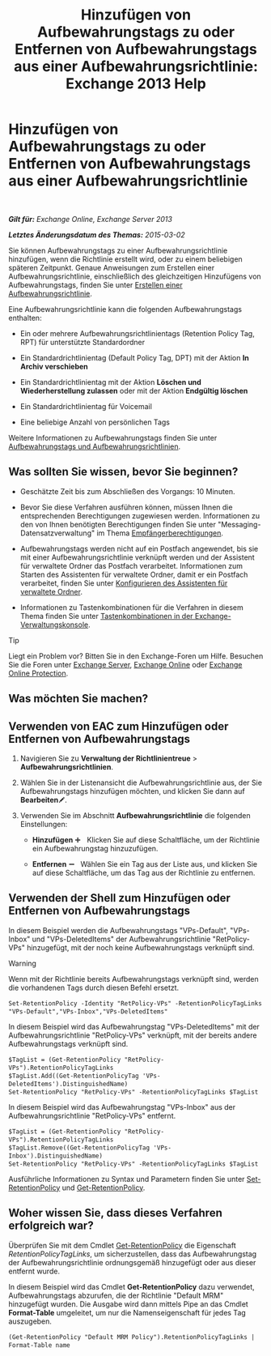 ﻿---
title: 'Hinzufügen von Aufbewahrungstags zu oder Entfernen von Aufbewahrungstags aus einer Aufbewahrungsrichtlinie: Exchange 2013 Help'
TOCTitle: Hinzufügen von Aufbewahrungstags zu oder Entfernen von Aufbewahrungstags aus einer Aufbewahrungsrichtlinie
ms:assetid: 3a5196ce-2764-453d-9bc1-5ec22d06b40d
ms:mtpsurl: https://technet.microsoft.com/de-de/library/Dd362328(v=EXCHG.150)
ms:contentKeyID: 50475499
ms.date: 04/24/2018
mtps_version: v=EXCHG.150
ms.translationtype: HT
---

# Hinzufügen von Aufbewahrungstags zu oder Entfernen von Aufbewahrungstags aus einer Aufbewahrungsrichtlinie

 

_**Gilt für:** Exchange Online, Exchange Server 2013_

_**Letztes Änderungsdatum des Themas:** 2015-03-02_

Sie können Aufbewahrungstags zu einer Aufbewahrungsrichtlinie hinzufügen, wenn die Richtlinie erstellt wird, oder zu einem beliebigen späteren Zeitpunkt. Genaue Anweisungen zum Erstellen einer Aufbewahrungsrichtlinie, einschließlich des gleichzeitigen Hinzufügens von Aufbewahrungstags, finden Sie unter [Erstellen einer Aufbewahrungsrichtlinie](create-a-retention-policy-exchange-2013-help.md).

Eine Aufbewahrungsrichtlinie kann die folgenden Aufbewahrungstags enthalten:

  - Ein oder mehrere Aufbewahrungsrichtlinientags (Retention Policy Tag, RPT) für unterstützte Standardordner

  - Ein Standardrichtlinientag (Default Policy Tag, DPT) mit der Aktion **In Archiv verschieben**

  - Ein Standardrichtlinientag mit der Aktion **Löschen und Wiederherstellung zulassen** oder mit der Aktion **Endgültig löschen**

  - Ein Standardrichtlinientag für Voicemail

  - Eine beliebige Anzahl von persönlichen Tags

Weitere Informationen zu Aufbewahrungstags finden Sie unter [Aufbewahrungstags und Aufbewahrungsrichtlinien](retention-tags-and-retention-policies-exchange-2013-help.md).

## Was sollten Sie wissen, bevor Sie beginnen?

  - Geschätzte Zeit bis zum Abschließen des Vorgangs: 10 Minuten.

  - Bevor Sie diese Verfahren ausführen können, müssen Ihnen die entsprechenden Berechtigungen zugewiesen werden. Informationen zu den von Ihnen benötigten Berechtigungen finden Sie unter "Messaging-Datensatzverwaltung" im Thema [Empfängerberechtigungen](recipients-permissions-exchange-2013-help.md).

  - Aufbewahrungstags werden nicht auf ein Postfach angewendet, bis sie mit einer Aufbewahrungsrichtlinie verknüpft werden und der Assistent für verwaltete Ordner das Postfach verarbeitet. Informationen zum Starten des Assistenten für verwaltete Ordner, damit er ein Postfach verarbeitet, finden Sie unter [Konfigurieren des Assistenten für verwaltete Ordner](configure-the-managed-folder-assistant-exchange-2013-help.md).

  - Informationen zu Tastenkombinationen für die Verfahren in diesem Thema finden Sie unter [Tastenkombinationen in der Exchange-Verwaltungskonsole](keyboard-shortcuts-in-the-exchange-admin-center-exchange-online-protection-help.md).


> [!TIP]
> Liegt ein Problem vor? Bitten Sie in den Exchange-Foren um Hilfe. Besuchen Sie die Foren unter <A href="https://go.microsoft.com/fwlink/p/?linkid=60612">Exchange Server</A>, <A href="https://go.microsoft.com/fwlink/p/?linkid=267542">Exchange Online</A> oder <A href="https://go.microsoft.com/fwlink/p/?linkid=285351">Exchange Online Protection</A>.



## Was möchten Sie machen?

## Verwenden von EAC zum Hinzufügen oder Entfernen von Aufbewahrungstags

1.  Navigieren Sie zu **Verwaltung der Richtlinientreue** \> **Aufbewahrungsrichtlinien**.

2.  Wählen Sie in der Listenansicht die Aufbewahrungsrichtlinie aus, der Sie Aufbewahrungstags hinzufügen möchten, und klicken Sie dann auf **Bearbeiten**![Bearbeitungssymbol](images/Bb124582.6f53ccb2-1f13-4c02-bea0-30690e6ea71d(EXCHG.150).gif "Bearbeitungssymbol").

3.  Verwenden Sie im Abschnitt **Aufbewahrungsrichtlinie** die folgenden Einstellungen:
    
      - **Hinzufügen** ![Hinzufügen (Symbol)](images/JJ218640.c1e75329-d6d7-4073-a27d-498590bbb558(EXCHG.150).gif "Hinzufügen (Symbol)")   Klicken Sie auf diese Schaltfläche, um der Richtlinie ein Aufbewahrungstag hinzuzufügen.
    
      - **Entfernen** ![Entfernen (Symbol)](images/JJ657492.479b6ced-8d64-4277-a725-f17fea202b28(EXCHG.150).gif "Entfernen (Symbol)")   Wählen Sie ein Tag aus der Liste aus, und klicken Sie auf diese Schaltfläche, um das Tag aus der Richtlinie zu entfernen.

## Verwenden der Shell zum Hinzufügen oder Entfernen von Aufbewahrungstags

In diesem Beispiel werden die Aufbewahrungstags "VPs-Default", "VPs-Inbox" und "VPs-DeletedItems" der Aufbewahrungsrichtlinie "RetPolicy-VPs" hinzugefügt, mit der noch keine Aufbewahrungstags verknüpft sind.


> [!WARNING]
> Wenn mit der Richtlinie bereits Aufbewahrungstags verknüpft sind, werden die vorhandenen Tags durch diesen Befehl ersetzt.



    Set-RetentionPolicy -Identity "RetPolicy-VPs" -RetentionPolicyTagLinks "VPs-Default","VPs-Inbox","VPs-DeletedItems"

In diesem Beispiel wird das Aufbewahrungstag "VPs-DeletedItems" mit der Aufbewahrungsrichtlinie "RetPolicy-VPs" verknüpft, mit der bereits andere Aufbewahrungstags verknüpft sind.

    $TagList = (Get-RetentionPolicy "RetPolicy-VPs").RetentionPolicyTagLinks
    $TagList.Add((Get-RetentionPolicyTag 'VPs-DeletedItems').DistinguishedName)
    Set-RetentionPolicy "RetPolicy-VPs" -RetentionPolicyTagLinks $TagList

In diesem Beispiel wird das Aufbewahrungstag "VPs-Inbox" aus der Aufbewahrungsrichtlinie "RetPolicy-VPs" entfernt.

    $TagList = (Get-RetentionPolicy "RetPolicy-VPs").RetentionPolicyTagLinks
    $TagList.Remove((Get-RetentionPolicyTag 'VPs-Inbox').DistinguishedName)
    Set-RetentionPolicy "RetPolicy-VPs" -RetentionPolicyTagLinks $TagList

Ausführliche Informationen zu Syntax und Parametern finden Sie unter [Set-RetentionPolicy](https://technet.microsoft.com/de-de/library/dd335196\(v=exchg.150\)) und [Get-RetentionPolicy](https://technet.microsoft.com/de-de/library/dd298086\(v=exchg.150\)).

## Woher wissen Sie, dass dieses Verfahren erfolgreich war?

Überprüfen Sie mit dem Cmdlet [Get-RetentionPolicy](https://technet.microsoft.com/de-de/library/dd298086\(v=exchg.150\)) die Eigenschaft *RetentionPolicyTagLinks*, um sicherzustellen, dass das Aufbewahrungstag der Aufbewahrungsrichtlinie ordnungsgemäß hinzugefügt oder aus dieser entfernt wurde.

In diesem Beispiel wird das Cmdlet **Get-RetentionPolicy** dazu verwendet, Aufbewahrungstags abzurufen, die der Richtlinie "Default MRM" hinzugefügt wurden. Die Ausgabe wird dann mittels Pipe an das Cmdlet **Format-Table** umgeleitet, um nur die Namenseigenschaft für jedes Tag auszugeben.

    (Get-RetentionPolicy "Default MRM Policy").RetentionPolicyTagLinks | Format-Table name

